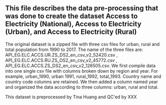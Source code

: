 ## This file describes the data pre-processing that was done to create the dataset Access to Electricity (National), Access to Electricity (Urban), and Access to Electricity (Rural)

The original dataset is a zipped file with three csv files for urban, rural and total population from 1990 to 2017. The name of the three files are: API_EG.ELC.ACCS.UR.ZS_DS2_en_csv_v2_52420.csv , API_EG.ELC.ACCS.RU.ZS_DS2_en_csv_v2_45772.csv , API_EG.ELC.ACCS.ZS_DS2_en_csv_v2_126505.csv. We first compile data into one single csv file with columns broken down by region and year. For example, urban_1990, urban 1991, rural_1992, total_1993. Country name and country code columns are retained. We then added a column named year and organized the data according to three columns: urban, rural and total.

This dataset is preprocessed by Tina Huang and QC'ed by XXX 
